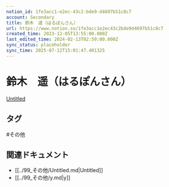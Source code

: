 ```yaml
---
notion_id: 1fe3acc1-e2ec-43c2-bde9-d4697b51c8c7
account: Secondary
title: 鈴木　遥（はるぽんさん）
url: https://www.notion.so/1fe3acc1e2ec43c2bde9d4697b51c8c7
created_time: 2023-12-05T13:55:00.000Z
last_edited_time: 2024-02-13T02:59:00.000Z
sync_status: placeholder
sync_time: 2025-07-12T15:01:47.401325
---
```

# 鈴木　遥（はるぽんさん）

[Untitled](https://www.notion.so/20cd72b6d48247b898c68b764e785df8) 

## タグ

#その他 

## 関連ドキュメント

- [[../99_その他/Untitled.md|Untitled]]
- [[../99_その他/y.md|y]]
